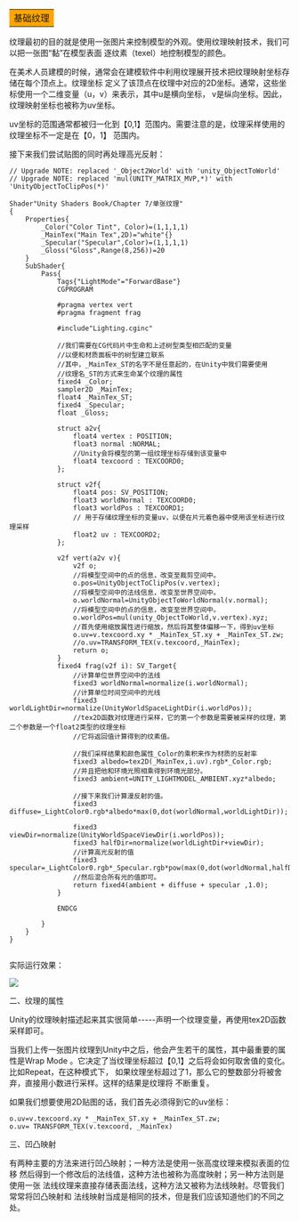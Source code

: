 <table><tr><td bgcolor=orange>基础纹理</td></tr></table>

纹理最初的目的就是使用一张图片来控制模型的外观。使用纹理映射技术，我们可以把一张图“黏”在模型表面
逐纹素（texel）地控制模型的颜色。

在美术人员建模的时候，通常会在建模软件中利用纹理展开技术把纹理映射坐标存储在每个顶点上。纹理坐标
定义了该顶点在纹理中对应的2D坐标。通常，这些坐标使用一个二维变量（u，v）来表示，其中u是横向坐标，
v是纵向坐标。因此，纹理映射坐标也被称为uv坐标。

uv坐标的范围通常都被归一化到【0,1】范围内。需要注意的是，纹理采样使用的纹理坐标不一定是在【0，1】
范围内。

接下来我们尝试贴图的同时再处理高光反射：

```Shader
// Upgrade NOTE: replaced '_Object2World' with 'unity_ObjectToWorld'
// Upgrade NOTE: replaced 'mul(UNITY_MATRIX_MVP,*)' with 'UnityObjectToClipPos(*)'

Shader"Unity Shaders Book/Chapter 7/单张纹理"
{
	Properties{
		_Color("Color Tint", Color)=(1,1,1,1)
		_MainTex("Main Tex",2D)="white"{}
		_Specular("Specular",Color)=(1,1,1,1)
		_Gloss("Gloss",Range(8,256))=20
	}
	SubShader{
		Pass{
			Tags{"LightMode"="ForwardBase"}
			CGPROGRAM

			#pragma vertex vert
			#pragma fragment frag

			#include"Lighting.cginc"

			//我们需要在CG代码片中生命和上述树型类型相匹配的变量
			//以便和材质面板中的树型建立联系
			//其中，_MainTex_ST的名字不是任意起的，在Unity中我们需要使用
			//纹理名_ST的方式来生命某个纹理的属性
			fixed4 _Color;
			sampler2D _MainTex;
			float4 _MainTex_ST;
			fixed4 _Specular;
			float _Gloss;

			struct a2v{
				float4 vertex : POSITION;
				float3 normal :NORMAL;
				//Unity会将模型的第一组纹理坐标存储到该变量中
				float4 texcoord : TEXCOORD0;
			};

			struct v2f{
				float4 pos: SV_POSITION;
				float3 worldNormal : TEXCOORD0;
				float3 worldPos : TEXCOORD1;
				// 用于存储纹理坐标的变量uv，以便在片元着色器中使用该坐标进行纹理采样
				float2 uv : TEXCOORD2;
			};

			v2f vert(a2v v){
				v2f o;
				//将模型空间中的点的信息，改变至裁剪空间中。
				o.pos=UnityObjectToClipPos(v.vertex);
				//将模型空间中的法线信息，改变至世界空间中。
				o.worldNormal=UnityObjectToWorldNormal(v.normal);
				//将模型空间中的点的信息，改变至世界空间中。
				o.worldPos=mul(unity_ObjectToWorld,v.vertex).xyz;
				//首先使用缩放属性进行缩放，然后将其整体偏移一下，得到uv坐标
				o.uv=v.texcoord.xy * _MainTex_ST.xy + _MainTex_ST.zw;
				//o.uv=TRANSFORM_TEX(v.texcoord,_MainTex);
				return o;
			}
			fixed4 frag(v2f i): SV_Target{
				//计算单位世界空间中的法线
				fixed3 worldNormal=normalize(i.worldNormal);
				//计算单位时间空间中的光线
				fixed3 worldLightDir=normalize(UnityWorldSpaceLightDir(i.worldPos));
				//tex2D函数对纹理进行采样，它的第一个参数是需要被采样的纹理，第二个参数是一个float2类型的纹理坐标
				//它将返回值计算得到的纹素值。

				//我们采样结果和颜色属性_Color的乘积来作为材质的反射率
				fixed3 albedo=tex2D(_MainTex,i.uv).rgb*_Color.rgb;
				//并且把他和环境光照相乘得到环境光部分。
				fixed3 ambient=UNITY_LIGHTMODEL_AMBIENT.xyz*albedo;

				//接下来我们计算漫反射的值。
				fixed3 diffuse=_LightColor0.rgb*albedo*max(0,dot(worldNormal,worldLightDir));
				
				fixed3 viewDir=normalize(UnityWorldSpaceViewDir(i.worldPos));
				fixed3 halfDir=normalize(worldLightDir+viewDir);
				//计算高光反射的值
				fixed3 specular=_LightColor0.rgb*_Specular.rgb*pow(max(0,dot(worldNormal,halfDir)),_Gloss);
				//然后混合所有光的值即可。
				return fixed4(ambient + diffuse + specular ,1.0);
			}

			ENDCG

		}
	}
}


```

实际运行效果：

![](https://i.loli.net/2018/06/30/5b3764021914f.png)

二、纹理的属性

Unity的纹理映射描述起来其实很简单-----声明一个纹理变量，再使用tex2D函数采样即可。

当我们上传一张图片纹理到Unity中之后，他会产生若干的属性，其中最重要的属性是Wrap Mode
。它决定了当纹理坐标超过【0,1】之后将会如何取舍值的变化。比如Repeat，在这种模式下，
如果纹理坐标超过了1，那么它的整数部分将被舍弃，直接用小数进行采样。这样的结果是纹理将
不断重复。

如果我们想要使用2D贴图的话，我们首先必须得到它的uv坐标：

```Shader
o.uv=v.texcoord.xy * _MainTex_ST.xy + _MainTex_ST.zw;
o.uv= TRANSFORM_TEX(v.texcoord, _MainTex)
```

三、凹凸映射

有两种主要的方法来进行凹凸映射；一种方法是使用一张高度纹理来模拟表面的位移
然后得到一个修改后的法线值，这种方法也被称为高度映射；另一种方法则是使用一张
法线纹理来直接存储表面法线，这种方法又被称为法线映射。尽管我们常常将凹凸映射和
法线映射当成是相同的技术，但是我们应该知道他们的不同之处。














